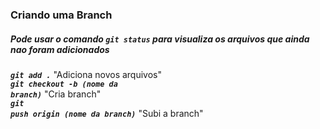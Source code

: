 #
### Criando uma Branch

##### Pode usar o comando <code>git status</code> para visualiza os arquivos que ainda nao foram adicionados 


<code>***git add .***</code> "Adiciona novos arquivos" <br>
<code>***git checkout -b (nome da branch)***</code> "Cria branch"<br>
<code>***git push origin (nome da branch)***</code> "Subi a branch"<br>

#
